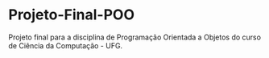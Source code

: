 # Projeto-Final-POO
Projeto final para a disciplina de Programação Orientada a Objetos do curso de Ciência da Computação - UFG.
